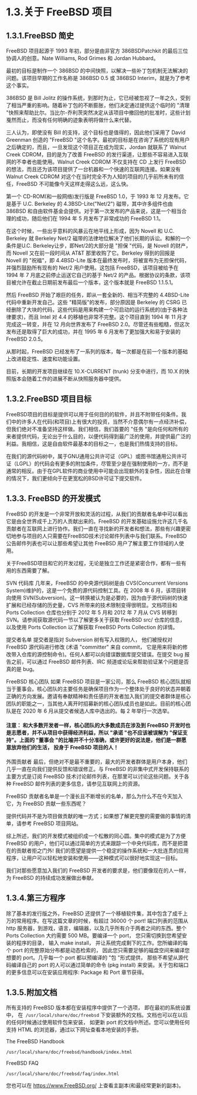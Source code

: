 # 1.3.关于 FreeBSD 项目

## 1.3.1.FreeBSD 简史

FreeBSD 项目起源于 1993 年初，部分是由非官方 386BSDPatchkit 的最后三位协调人的创意。Nate Williams, Rod Grimes 和 Jordan Hubbard。

最初的目标是制作一个 386BSD 的中间快照，以解决一些补丁包机制无法解决的问题。该项目早期的工作名称是 386BSD 0.5 或 386BSD Interim，就是为了参考这个事实。

386BSD 是 Bill Jolitz 的操作系统，到那时为止，它已经被忽视了一年之久，受到了相当严重的影响。随着补丁包的不断膨胀，他们决定通过提供这个临时的 "清理 "快照来帮助比尔。当比尔-乔利茨突然决定从该项目中撤回他的批准时，这些计划戛然而止，而没有任何明确的迹象表明将做什么来代替。

三人认为，即使没有 Bill 的支持，这个目标也是值得的，因此他们采用了 David Greenman 创造的 "FreeBSD "这个名字。最初的目标是在咨询了系统的现有用户之后确定的，而且，一旦发现这个项目正在成为现实，Jordan 就联系了 Walnut Creek CDROM，目的是为了改善 FreeBSD 的发行渠道，让那些不容易进入互联网的不幸者也能使用。Walnut Creek CDROM 不仅支持在 CD 上发行 FreeBSD 的想法，而且还为该项目提供了一台机器和一个快速的互联网连接。如果没有 Walnut Creek CDROM 对这个在当时完全不为人知的项目的几乎前所未有的信任，FreeBSD 不可能像今天这样走得这么远，这么快。

第一个 CD-ROM(和一般网络)发行版是 FreeBSD 1.0，于 1993 年 12 月发布。它是基于 U.C. Berkeley 的 4.3BSD-Lite("Net/2") 磁带，其中许多组件也由 386BSD 和自由软件基金会提供。对于第一次发布的产品来说，这是一个相当合理的成功，随后他们在 1994 年 5 月发布了非常成功的 FreeBSD 1.1。

在这个时候，一些出乎意料的风暴云在地平线上形成，因为 Novell 和 U.C. Berkeley 就 Berkeley Net/2 磁带的法律地位解决了他们长期的诉讼。和解的一个条件是U.C. Berkeley让步，即Net/2的大部分是 "担保 "代码，是 Novell 的财产，而 Novell 又在前一段时间从 AT&T 那里收购了它。Berkeley 得到的回报是 Novell 的 "祝福"，即 4.4BSD-Lite 版本在最终发布时，将被宣布为无担保代码，并强烈鼓励所有现有的 Net/2 用户使用。这包括 FreeBSD，该项目被给予在 1994 年 7 月底之前停止运送它自己的基于 Net/2 的产品。根据协议的条款，该项目被允许在截止日期前发布最后一个版本，这个版本就是 FreeBSD 1.1.5.1。

然后 FreeBSD 开始了艰巨的任务，即从一套全新的、相当不完整的 4.4BSD-Lite 代码中重新开发自己。这些 "精简版"的发布，部分原因是 Berkeley 的 CSRG 已经删除了大块的代码，这些代码是用来构建一个可启动的运行系统的(由于各种法律要求)，而且 Intel 对 4.4 的移植也非常不完整。这个项目直到 1994 年 11 月才完成这一转变，并在 12 月向世界发布了 FreeBSD 2.0。尽管还有些粗糙，但这次发布还是取得了巨大的成功，并在 1995 年 6 月发布了更加强大和易于安装的 FreeBSD 2.0.5。

从那时起，FreeBSD 已经发布了一系列的版本，每一次都是在前一个版本的基础上改进稳定性、速度和功能设置。

目前，长期的开发项目继续在 10.X-CURRENT (trunk) 分支中进行，而 10.X 的快照版本会随着工作的进展不断从快照服务器中提供。

## 1.3.2.FreeBSD 项目目标

FreeBSD项目的目标是提供可以用于任何目的的软件，并且不附带任何条件。我们中的许多人在代码(和项目)上有很大的投资，当然不介意偶尔有一点经济补偿，但我们绝对不准备坚持这样做。我们相信，我们首要的 "任务 "是向任何和所有的来者提供代码，无论出于什么目的，以便代码得到最广泛的使用，并提供最广泛的利益。我相信，这是自由软件最基本的目标之一，也是我们热情支持的目标。

在我们的源代码树中，属于GNU通用公共许可证（GPL）或图书馆通用公共许可证（LGPL）的代码会有更多的附加条件，尽管至少是在强制使用的一方，而不是通常的相反。由于在GPL软件的商业使用中可能会出现额外的复杂性，因此在合理的情况下，我们更倾向于在更宽松的BSD许可证下提交软件。

## 1.3.3. FreeBSD 的开发模式
FreeBSD 的开发是一个非常开放和灵活的过程，从我们的贡献者名单中可以看出它是由全世界成千上万的人贡献出来的。FreeBSD 的开发基础设施允许这几千名贡献者在互联网上进行协作。我们一直在寻找新的开发者和想法，那些有兴趣更密切地参与项目的人只需要在FreeBSD技术讨论邮件列表中与我们联系。FreeBSD 公告邮件列表也可以让那些希望让其他 FreeBSD 用户了解主要工作领域的人使用。

关于FreeBSD项目和它的开发过程，无论是独立工作还是紧密合作，都有一些有用的东西需要了解。

SVN 代码库
几年来，FreeBSD 的中央源代码树是由 CVS(Concurrent Versions System)维护的，这是一个免费的源代码控制工具。在 2008 年 6 月，该项目转向使用 SVN(Subversion)。这一转换被认为是必要的，因为由于源代码树的快速扩展和已经存储的历史量，CVS 所带来的技术限制变得很明显。文档项目和 Ports Collection 仓库也分别于 2012 年 5 月和 2012 年 7 月从 CVS 转移到 SVN。请参阅获取源代码一节以了解更多关于获取 FreeBSD src/ 仓库的信息， 以及使用 Ports Collection 以了解获取 FreeBSD Ports Collection 的详情。

提交者名单
提交者是指对 Subversion 树有写入权限的人， 他们被授权对 FreeBSD 源代码进行修改 (术语 "committer" 来自 commit， 它是用来将新的修改带入仓库的源控制命令)。任何人都可以向错误数据库提交错误。在提交 bug 报告之前，可以通过 FreeBSD 邮件列表、IRC 频道或论坛来帮助验证某个问题是否真的是 bug。

FreeBSD 核心团队
如果 FreeBSD 项目是一家公司，那么 FreeBSD 核心团队就相当于董事会。核心团队的主要任务是确保项目作为一个整体处于良好的状态并朝着正确的方向发展。邀请有奉献精神和责任感的开发者加入我们的提交者群体是核心团队的职能之一，当其他人离开时招募新的核心团队成员也是如此。目前的核心团队是在 2020 年 6 月从提交者候选人库中选出的。每 2 年举行一次选举。

#### 注意： 和大多数开发者一样，核心团队的大多数成员在涉及到 FreeBSD 开发时也是志愿者，并不从项目中获得经济利益，所以 "承诺 "也不应该被误解为 "保证支持"。上面的 "董事会 "的比喻并不十分准确，或许更好的说法是，他们是一群愿意放弃他们的生活， 投身于 FreeBSD 项目的人！

外围贡献者
最后，但绝对不是最不重要的，最大的开发者群体是用户本身，他们几乎一直在向我们提供反馈和错误修正。与 FreeBSD 的非集中式开发保持联系的主要方式是订阅 FreeBSD 技术讨论邮件列表，在那里可以讨论这些问题。关于各种 FreeBSD 邮件列表的更多信息，请参见互联网上的资源。

FreeBSD 贡献者名单是一个漫长且不断增长的名单，那么为什么不在今天加入它，为 FreeBSD 贡献一些东西呢？

提供代码并不是为项目做贡献的唯一方式；如果想了解更完整的需要做的事情的清单，请参考 FreeBSD 项目网站。

综上所述，我们的开发模式被组织成一个松散的同心圆。集中的模式是为了方便 FreeBSD 的用户，他们可以通过简单的方式来跟踪一个中央代码库，而不是把潜在的贡献者拒之门外! 我们的愿望是提供一个稳定的操作系统和一大批连贯的应用程序，让用户可以轻松地安装和使用——这种模式可以很好地实现这一目标。

我们对那些愿意加入我们的 FreeBSD 开发者的要求是，他们要像现在的人一样，为 FreeBSD 的持续成功发展做出奉献。

## 1.3.4.第三方程序

除了基本的发行版之外，FreeBSD 还提供了一个移植软件集，其中包含了成千上万的常用程序。在写这篇文章的时候，有超过 36000 个 port! 端口列表的范围从 http 服务器，到游戏，语言，编辑器，以及几乎所有介于两者之间的东西。整个 Ports Collection 大约需要 500 MB。要编译一个 port， 您只需切换到您希望安装的程序的目录， 输入 make install， 并让系统完成剩下的工作。您所编译的每个 port 的完整原始分布都是动态检索的， 因此您只需要足够的磁盘空间来编译您想要的 port。几乎每一个 port 都以预编译的 "包 "形式提供， 那些不希望从源代码编译自己的 port 的人可以通过简单的命令 (pkg install) 来安装。关于包和端口的更多信息可以在安装应用程序: Package 和 Port 章节获得。

## 1.3.5.附加文档

所有支持的 FreeBSD 版本都在安装程序中提供了一个选项， 即在最初的系统设置中， 在` /usr/local/share/doc/freebsd` 下安装额外的文档。文档也可以在以后的任何时候通过使用软件包来安装， 如更新 port 的文档中所述。您可以使用任何支持 HTML 的浏览器，通过以下网址查看本地安装的手册。

The FreeBSD Handbook

```
/usr/local/share/doc/freebsd/handbook/index.html
```

FreeBSD FAQ

```
/usr/local/share/doc/freebsd/faq/index.html
```

您也可以在 https://www.FreeBSD.org/ 上查看主副本(和最经常更新的副本)。
